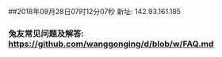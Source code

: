 ##2018年09月28日07时12分07秒 新址: 142.93.161.185
### 兔友常见问题及解答: https://github.com/wanggonging/d/blob/w/FAQ.md
